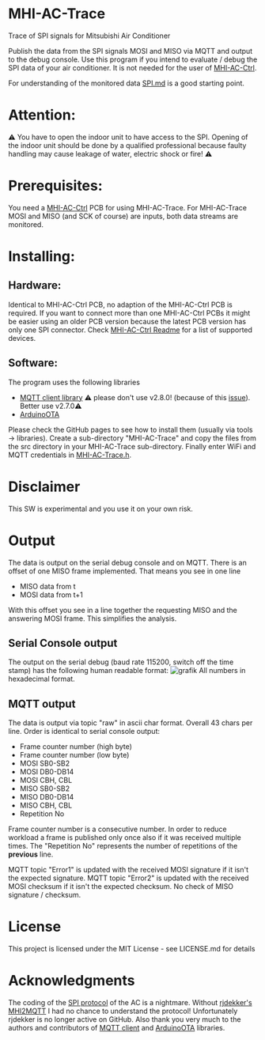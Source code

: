 # MHI-AC-Trace
Trace of SPI signals for Mitsubishi Air Conditioner

Publish the data from the SPI signals MOSI and MISO via MQTT and output to the debug console.
Use this program if you intend to evaluate / debug the SPI data of your air conditioner. It is not needed for the user of [MHI-AC-Ctrl](https://github.com/absalom-muc/MHI-AC-Ctrl).

For understanding of the monitored data [SPI.md](SPI.md) is a good starting point.

# Attention:
:warning: You have to open the indoor unit to have access to the SPI. Opening of the indoor unit should be done by 
a qualified professional because faulty handling may cause leakage of water, electric shock or fire! :warning: 

# Prerequisites:
You need a [MHI-AC-Ctrl](https://github.com/absalom-muc/MHI-AC-Ctrl) PCB for using MHI-AC-Trace. For MHI-AC-Trace MOSI and MISO (and SCK of course) are inputs, both data streams are monitored.

# Installing:

## Hardware:
Identical to MHI-AC-Ctrl PCB, no adaption of the MHI-AC-Ctrl PCB is required. If you want to connect more than one MHI-AC-Ctrl PCBs it might be easier using an older PCB version because the latest PCB version has only one SPI connector. Check [MHI-AC-Ctrl Readme](https://github.com/absalom-muc/MHI-AC-Ctrl#prerequisites) for a list of supported devices.

## Software:
The program uses the following libraries
 - [MQTT client library](https://github.com/knolleary/pubsubclient) :warning: please don't use v2.8.0! (because of this [issue](https://github.com/knolleary/pubsubclient/issues/747)). Better use v2.7.0:warning:
 - [ArduinoOTA](https://github.com/esp8266/Arduino/tree/master/libraries/ArduinoOTA)
 
Please check the GitHub pages to see how to install them (usually via tools -> libraries).
Create a sub-directory "MHI-AC-Trace" and copy the files from the src directory in your MHI-AC-Trace sub-directory. Finally enter WiFi and MQTT credentials in [MHI-AC-Trace.h](src/MHI-AC-Trace.h).

# Disclaimer
This SW is experimental and you use it on your own risk.

# Output
The data is output on the serial debug console and on MQTT. There is an offset of one MISO frame implemented. That means you see in one line
- MISO data from t
- MOSI data from t+1  

With this offset you see in a line together the requesting MISO and the answering MOSI frame. This simplifies the analysis.

## Serial Console output
The output on the serial debug (baud rate 115200, switch off the time stamp) has the following human readable format:
![grafik](https://user-images.githubusercontent.com/23119513/146646269-7d4b1d84-a936-4010-a62e-8363e1d14d9a.png)
All numbers in hexadecimal format.

## MQTT output
The data is output via topic "raw" in ascii char format. Overall 43 chars per line. Order is identical to serial console output:
- Frame counter number (high byte)
- Frame counter number (low byte)
- MOSI SB0-SB2
- MOSI DB0-DB14
- MOSI CBH, CBL
- MISO SB0-SB2
- MISO DB0-DB14
- MISO CBH, CBL
- Repetition No

Frame counter number is a consecutive number. In order to reduce workload a frame is published only once also if it was received multiple times. The "Repetition No" represents the number of repetitions of the **previous** line.

MQTT topic "Error1" is updated with the received MOSI signature if it isn't the expected signature.
MQTT topic "Error2" is updated with the received MOSI checksum if it isn't the expected checksum.
No check of MISO signature / checksum.

# License
This project is licensed under the MIT License - see LICENSE.md for details

# Acknowledgments
The coding of the [SPI protocol](SPI.md) of the AC is a nightmare. Without [rjdekker's MHI2MQTT](https://github.com/rjdekker/MHI2MQTT) I had no chance to understand the protocol! Unfortunately rjdekker is no longer active on GitHub. Also thank you very much to the authors and contributors of [MQTT client](https://github.com/knolleary/pubsubclient) and [ArduinoOTA](https://github.com/esp8266/Arduino/tree/master/libraries/ArduinoOTA) libraries.
